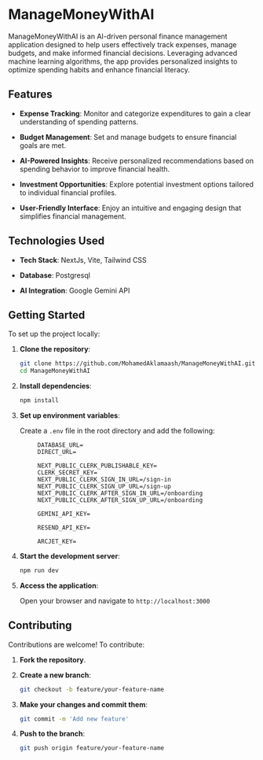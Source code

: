 # ManageMoneyWithAI

ManageMoneyWithAI is an AI-driven personal finance management application designed to help users effectively track expenses, manage budgets, and make informed financial decisions. Leveraging advanced machine learning algorithms, the app provides personalized insights to optimize spending habits and enhance financial literacy.

## Features

- **Expense Tracking**: Monitor and categorize expenditures to gain a clear understanding of spending patterns.

- **Budget Management**: Set and manage budgets to ensure financial goals are met.

- **AI-Powered Insights**: Receive personalized recommendations based on spending behavior to improve financial health.

- **Investment Opportunities**: Explore potential investment options tailored to individual financial profiles.

- **User-Friendly Interface**: Enjoy an intuitive and engaging design that simplifies financial management.

## Technologies Used

- **Tech Stack**: NextJs, Vite, Tailwind CSS

- **Database**: Postgresql

- **AI Integration**: Google Gemini API

## Getting Started

To set up the project locally:

1. **Clone the repository**:

   ```bash
   git clone https://github.com/MohamedAklamaash/ManageMoneyWithAI.git
   cd ManageMoneyWithAI
   ```

2. **Install dependencies**:

   ```bash
   npm install
   ```

3. **Set up environment variables**:

   Create a `.env` file in the root directory and add the following:

   ```
        DATABASE_URL=
        DIRECT_URL=

        NEXT_PUBLIC_CLERK_PUBLISHABLE_KEY=
        CLERK_SECRET_KEY=
        NEXT_PUBLIC_CLERK_SIGN_IN_URL=/sign-in
        NEXT_PUBLIC_CLERK_SIGN_UP_URL=/sign-up
        NEXT_PUBLIC_CLERK_AFTER_SIGN_IN_URL=/onboarding
        NEXT_PUBLIC_CLERK_AFTER_SIGN_UP_URL=/onboarding

        GEMINI_API_KEY=

        RESEND_API_KEY=

        ARCJET_KEY=

   ```

4. **Start the development server**:

   ```bash
   npm run dev
   ```

5. **Access the application**:

   Open your browser and navigate to `http://localhost:3000`

## Contributing

Contributions are welcome! To contribute:

1. **Fork the repository**.

2. **Create a new branch**:

   ```bash
   git checkout -b feature/your-feature-name
   ```

3. **Make your changes and commit them**:

   ```bash
   git commit -m 'Add new feature'
   ```

4. **Push to the branch**:

   ```bash
   git push origin feature/your-feature-name
   ```